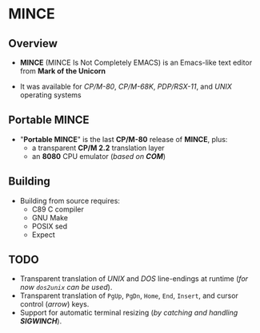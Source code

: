 # MINCE

## Overview

* **MINCE** (MINCE Is Not Completely EMACS) is an Emacs-like text editor from **Mark of the Unicorn**

* It was available for *CP/M-80*, *CP/M-68K*, *PDP/RSX-11*, and *UNIX* operating systems

## Portable MINCE

* "**Portable MINCE**" is the last **CP/M-80** release of **MINCE**, plus:
  * a transparent **CP/M 2.2** translation layer
  * an **8080** CPU emulator (_based on **COM**_)

## Building

* Building from source requires:
  * C89 C compiler
  * GNU Make
  * POSIX sed
  * Expect

## TODO

* Transparent translation of *UNIX* and *DOS* line-endings at runtime (*for now `dos2unix` can be used*).
* Transparent translation of `PgUp`, `PgDn`, `Home`, `End`, `Insert`, and cursor control (*arrow*) keys.
* Support for automatic terminal resizing (_by catching and handling **SIGWINCH**_).
